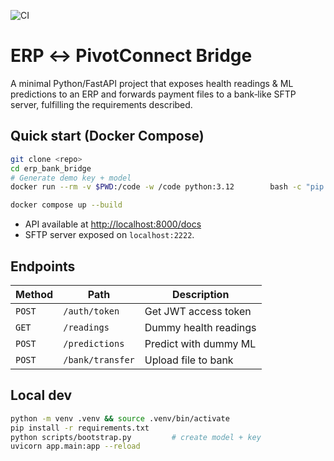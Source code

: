 ![CI](https://github.com/kevin10h/ERP-conexion/actions/workflows/ci.yml/badge.svg)
# ERP ↔ PivotConnect Bridge

A minimal Python/FastAPI project that exposes health readings & ML predictions to an ERP and forwards
payment files to a bank‑like SFTP server, fulfilling the requirements described.

## Quick start (Docker Compose)

```bash
git clone <repo>
cd erp_bank_bridge
# Generate demo key + model
docker run --rm -v $PWD:/code -w /code python:3.12        bash -c "pip install puttykeys scikit-learn joblib cryptography && python scripts/bootstrap.py"

docker compose up --build
```

* API available at <http://localhost:8000/docs>
* SFTP server exposed on `localhost:2222`.

## Endpoints

| Method | Path | Description |
| ------ | ---- | ----------- |
| `POST` | `/auth/token` | Get JWT access token |
| `GET`  | `/readings`   | Dummy health readings |
| `POST` | `/predictions`| Predict with dummy ML |
| `POST` | `/bank/transfer` | Upload file to bank |

## Local dev

```bash
python -m venv .venv && source .venv/bin/activate
pip install -r requirements.txt
python scripts/bootstrap.py         # create model + key
uvicorn app.main:app --reload
```
